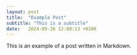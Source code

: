 ```yaml
---
layout: post
title:  "Example Post"
subtitle: "This is a subtitle"
date:   2024-09-26 12:00:13 +0200
---
```


This is an example of a post written in Markdown.
